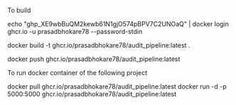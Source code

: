 To build

echo "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" | docker login ghcr.io -u prasadbhokare78 --password-stdin

docker build -t ghcr.io/prasadbhokare78/audit_pipeline:latest .

docker push ghcr.io/prasadbhokare78/audit_pipeline:latest


To run docker container of the following project 

docker pull ghcr.io/prasadbhokare78/audit_pipeline:latest
docker run -d -p 5000:5000 ghcr.io/prasadbhokare78/audit_pipeline:latest

